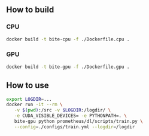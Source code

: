 ## How to build


### CPU

```bash
docker build -t bite-cpu -f ./Dockerfile.cpu .
```

### GPU

```bash
docker build -t bite-gpu -f ./Dockerfile.gpu .
```

## How to use

```bash
export LOGDIR=...
docker run -it --rm \
   -v $(pwd):/src -v $LOGDIR:/logdir/ \
   -e CUDA_VISIBLE_DEVICES= -e PYTHONPATH=. \
   bite-gpu python prometheus/dl/scripts/train.py \
   --config=./configs/train.yml --logdir=/logdir
```
